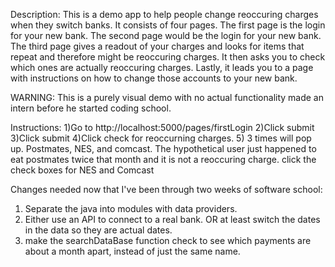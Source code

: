 Description:
This is a demo app to help people change reoccuring charges when they switch banks. It consists of four pages. The first page is the login for your new bank. The second page would be the login for your new bank. The third page gives a readout of your charges and looks for items that repeat and therefore might be reoccuring charges. It then asks you to check which ones are actually reoccuring charges. Lastly, it leads you to a page with instructions on how to change those accounts to your new bank. 

WARNING:
This is a purely visual demo with no actual functionality made an intern before he started coding school. 

Instructions:
1)Go to http://localhost:5000/pages/firstLogin
2)Click submit
3)Click submit
4)Click check for reoccurning charges. 
5) 3 times will pop up. Postmates, NES, and comcast. The hypothetical user just happened to eat postmates twice that month and it is not a reoccuring charge. click the check boxes for NES and Comcast

Changes needed now that I've been through two weeks of software school:
1) Separate the java into modules with data providers.
2) Either use an API to connect to a real bank. OR at least switch the dates in the data so they are actual dates. 
2) make the searchDataBase function check to see which payments are about a month apart, instead of just the same name. 
